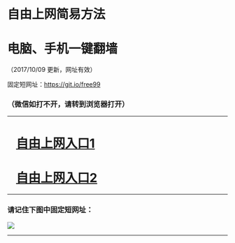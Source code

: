 ﻿# 自由上网简易方法

# 电脑、手机一键翻墙

（2017/10/09 更新，网址有效）

固定短网址：https://git.io/free99

### （微信如打不开，请转到浏览器打开）


***





# &nbsp;&nbsp; <a href="http://ft2597820077.fwq-tz-1001.info/fwqtz01.html?t=100900125996 " target="_blank">自由上网入口1</a>
# &nbsp;&nbsp; <a href="http://ft301079816.fwq-tz-1002.info/fwqtz02.html?t=100900125678 " target="_blank">自由上网入口2</a>
***

### 请记住下图中固定短网址：

<img src="https://s3-us-west-2.amazonaws.com/fwq-1001/yjfq-20170905okok.png" /> 


***

